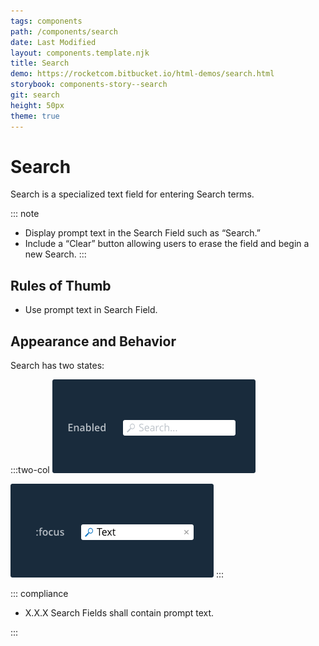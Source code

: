 ```yaml
---
tags: components
path: /components/search
date: Last Modified
layout: components.template.njk
title: Search
demo: https://rocketcom.bitbucket.io/html-demos/search.html
storybook: components-story--search
git: search
height: 50px
theme: true
---
```


# Search

Search is a specialized text field for entering Search terms.

::: note

- Display prompt text in the Search Field such as “Search.”
- Include a “Clear” button allowing users to erase the field and begin a new Search.
  :::

## Rules of Thumb

- Use prompt text in Search Field.

## Appearance and Behavior

Search has two states:

:::two-col
![The normal (enabled) state is less prominent than the focused state.](/img/components/search-enabled.png "The normal (enabled) state is less prominent than the focused state.")

![Within the focused state, the magnifying glass symbol is more prominent. The “Clear” button becomes enabled.](/img/components/search-focus.png "Within the focused state, the magnifying glass symbol is more prominent. The “Clear” button becomes enabled.")
:::

::: compliance

- X.X.X Search Fields shall contain prompt text.

:::